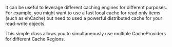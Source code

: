 It can be useful to leverage different caching engines for different purposes.  For example, you might want to use a fast local cache for read only items (such as ehCache) but need to used a powerful distributed cache for your read-write objects.

This simple class allows you to simultaneously use multiple CacheProviders for different Cache Regions.